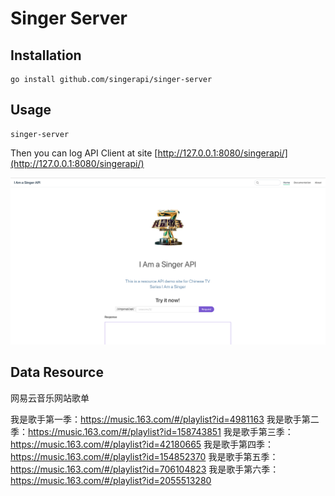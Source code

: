 # Singer Server

## Installation

```shell
go install github.com/singerapi/singer-server
```

## Usage

```shell
singer-server
```

Then you can log API Client at site [http://127.0.0.1:8080/singerapi/](http://127.0.0.1:8080/singerapi/)

![demo](demo/demo.png)



## Data Resource

网易云音乐网站歌单

我是歌手第一季：https://music.163.com/#/playlist?id=4981163
我是歌手第二季：https://music.163.com/#/playlist?id=158743851
我是歌手第三季：https://music.163.com/#/playlist?id=42180665
我是歌手第四季：https://music.163.com/#/playlist?id=154852370
我是歌手第五季：https://music.163.com/#/playlist?id=706104823
我是歌手第六季：https://music.163.com/#/playlist?id=2055513280